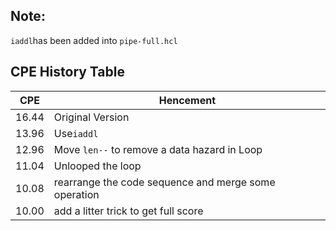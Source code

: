 ## Note:

`iaddl`has been added into  `pipe-full.hcl` 

## CPE History Table

| CPE   | Hencement                                |
| ----- | ---------------------------------------- |
| 16.44 | Original Version                         |
| 13.96 | Use`iaddl`                               |
| 12.96 | Move `len--` to remove a data hazard in Loop |
| 11.04 | Unlooped the loop                        |
| 10.08 | rearrange the code sequence and merge some operation |
| 10.00 | add a litter trick to get full score     |

